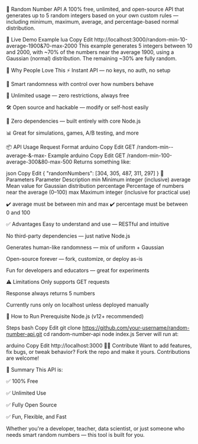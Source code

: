 🎲 Random Number API
A 100% free, unlimited, and open-source API that generates up to 5 random integers based on your own custom rules — including minimum, maximum, average, and percentage-based normal distribution.

🚀 Live Demo Example
lua
Copy
Edit
http://localhost:3000/random-min-10-average-1900&70-max-2000
This example generates 5 integers between 10 and 2000, with ~70% of the numbers near the average 1900, using a Gaussian (normal) distribution. The remaining ~30% are fully random.

🌟 Why People Love This
⚡ Instant API — no keys, no auth, no setup

🧠 Smart randomness with control over how numbers behave

🔁 Unlimited usage — zero restrictions, always free

🛠️ Open source and hackable — modify or self-host easily

🧊 Zero dependencies — built entirely with core Node.js

📊 Great for simulations, games, A/B testing, and more

📦 API Usage
Request Format
arduino
Copy
Edit
GET /random-min-<min>-average-<average>&<percentage>-max-<max>
Example
arduino
Copy
Edit
GET /random-min-100-average-300&80-max-500
Returns something like:

json
Copy
Edit
{
  "randomNumbers": [304, 305, 487, 311, 297]
}
🔢 Parameters
Parameter	Description
min	Minimum integer (inclusive)
average	Mean value for Gaussian distribution
percentage	Percentage of numbers near the average (0–100)
max	Maximum integer (inclusive for practical use)

✔️ average must be between min and max
✔️ percentage must be between 0 and 100

✅ Advantages
Easy to understand and use — RESTful and intuitive

No third-party dependencies — just native Node.js

Generates human-like randomness — mix of uniform + Gaussian

Open-source forever — fork, customize, or deploy as-is

Fun for developers and educators — great for experiments

⚠️ Limitations
Only supports GET requests

Response always returns 5 numbers

Currently runs only on localhost unless deployed manually

🧰 How to Run
Prerequisite
Node.js (v12+ recommended)

Steps
bash
Copy
Edit
git clone https://github.com/your-username/random-number-api.git
cd random-number-api
node index.js
Server will run at:

arduino
Copy
Edit
http://localhost:3000
👩‍💻 Contribute
Want to add features, fix bugs, or tweak behavior? Fork the repo and make it yours. Contributions are welcome!

📜 Summary
This API is:

✅ 100% Free

✅ Unlimited Use

✅ Fully Open Source

✅ Fun, Flexible, and Fast

Whether you're a developer, teacher, data scientist, or just someone who needs smart random numbers — this tool is built for you.
